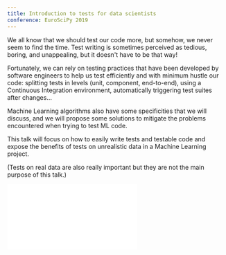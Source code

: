```yaml
---
title: Introduction to tests for data scientists
conference: EuroSciPy 2019
---
```

We all know that we should test our code more, but somehow, we never seem to find the time. Test writing is sometimes 
perceived as tedious, boring, and unappealing, but it doesn't have to be that way!

Fortunately, we can rely on testing practices that have been developed by software engineers to help us test efficiently 
and with minimum hustle our code: splitting tests in levels (unit, component, end-to-end), using a Continuous Integration
environment, automatically triggering test suites after changes...

Machine Learning algorithms also have some specificities that we will discuss, and we will propose some solutions to mitigate
the problems encountered when trying to test ML code.

This talk will focus on how to easily write tests and testable code and expose the benefits of tests on unrealistic data 
in a Machine Learning project.

(Tests on real data are also really important but they are not the main purpose of this talk.)  

<div class="iframe-wrapper">
<iframe 
    title="EuroSciPy slides" frameborder="0" 
    src="//sdg.jlbl.net/slides/tests_for_datascientist/presentation.html">
</iframe>
</div>